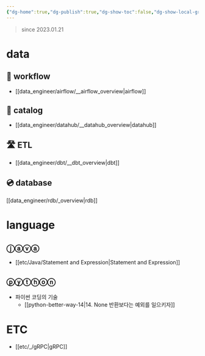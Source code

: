 ```yaml
---
{"dg-home":true,"dg-publish":true,"dg-show-toc":false,"dg-show-local-graph":false,"dg-link-preview":false,"dg-show-file-tree":false,"dg-show-tags":false,"dg-show-backlinks":false,"permalink":"/Welcome To Jx2lee Garden/","tags":["gardenEntry"],"dgShowBacklinks":false,"dgShowLocalGraph":false,"dgShowFileTree":false,"dgShowToc":false,"dgLinkPreview":false,"dgShowTags":false,"dgPassFrontmatter":true}
---
```



> since 2023.01.21

# data
## 🔫 workflow
- [[data_engineer/airflow/__airflow_overview\|airflow]]

## 🔑 catalog
- [[data_engineer/datahub/__datahub_overview\|datahub]]

## 🛣️ ETL
- [[data_engineer/dbt/__dbt_overview\|dbt]]

## 💿 database
[[data_engineer/rdb/_overview\|rdb]]

# language
## ⓙⓐⓥⓐ
- [[etc/Java/Statement and Expression\|Statement and Expression]]

## ⓟⓨⓣⓗⓞⓝ
- 파이썬 코딩의 기술
	- [[python-better-way-14\|14. None 반환보다는 예외를 일으키자]]

# ETC
- [[etc/_/gRPC\|gRPC]]